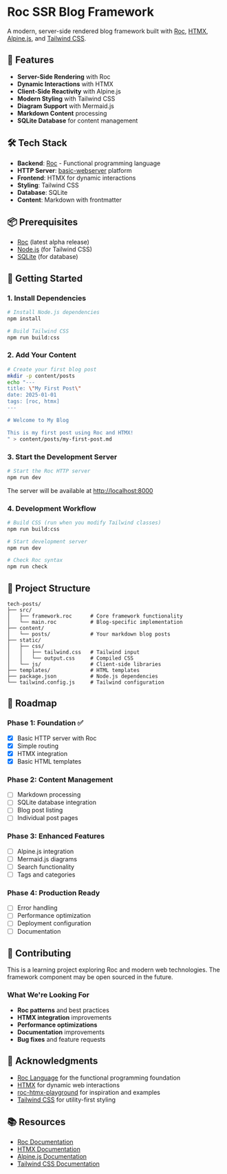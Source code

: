 # Roc SSR Blog Framework

A modern, server-side rendered blog framework built with [Roc](https://roc-lang.org), [HTMX](https://htmx.org), [Alpine.js](https://alpinejs.dev), and [Tailwind CSS](https://tailwindcss.com).

## 🚀 Features

- **Server-Side Rendering** with Roc
- **Dynamic Interactions** with HTMX
- **Client-Side Reactivity** with Alpine.js
- **Modern Styling** with Tailwind CSS
- **Diagram Support** with Mermaid.js
- **Markdown Content** processing
- **SQLite Database** for content management

## 🛠️ Tech Stack

- **Backend**: [Roc](https://roc-lang.org) - Functional programming language
- **HTTP Server**: [basic-webserver](https://github.com/roc-lang/basic-webserver) platform
- **Frontend**: HTMX for dynamic interactions
- **Styling**: Tailwind CSS
- **Database**: SQLite
- **Content**: Markdown with frontmatter

## 📦 Prerequisites

- [Roc](https://roc-lang.org/install) (latest alpha release)
- [Node.js](https://nodejs.org/) (for Tailwind CSS)
- [SQLite](https://sqlite.org/) (for database)

## 🚀 Getting Started

### 1. Install Dependencies

```bash
# Install Node.js dependencies
npm install

# Build Tailwind CSS
npm run build:css
```

### 2. Add Your Content

```bash
# Create your first blog post
mkdir -p content/posts
echo "---
title: \"My First Post\"
date: 2025-01-01
tags: [roc, htmx]
---

# Welcome to My Blog

This is my first post using Roc and HTMX!
" > content/posts/my-first-post.md
```

### 3. Start the Development Server

```bash
# Start the Roc HTTP server
npm run dev
```

The server will be available at [http://localhost:8000](http://localhost:8000)

### 4. Development Workflow

```bash
# Build CSS (run when you modify Tailwind classes)
npm run build:css

# Start development server
npm run dev

# Check Roc syntax
npm run check
```

## 📁 Project Structure

```
tech-posts/
├── src/
│   ├── framework.roc      # Core framework functionality
│   └── main.roc           # Blog-specific implementation
├── content/
│   └── posts/             # Your markdown blog posts
├── static/
│   ├── css/
│   │   ├── tailwind.css   # Tailwind input
│   │   └── output.css     # Compiled CSS
│   └── js/                # Client-side libraries
├── templates/             # HTML templates
├── package.json           # Node.js dependencies
└── tailwind.config.js     # Tailwind configuration
```

## 🎯 Roadmap

### Phase 1: Foundation ✅
- [x] Basic HTTP server with Roc
- [x] Simple routing
- [x] HTMX integration
- [x] Basic HTML templates

### Phase 2: Content Management
- [ ] Markdown processing
- [ ] SQLite database integration
- [ ] Blog post listing
- [ ] Individual post pages

### Phase 3: Enhanced Features
- [ ] Alpine.js integration
- [ ] Mermaid.js diagrams
- [ ] Search functionality
- [ ] Tags and categories

### Phase 4: Production Ready
- [ ] Error handling
- [ ] Performance optimization
- [ ] Deployment configuration
- [ ] Documentation

## 🤝 Contributing

This is a learning project exploring Roc and modern web technologies. The framework component may be open sourced in the future.

### What We're Looking For
- **Roc patterns** and best practices
- **HTMX integration** improvements
- **Performance optimizations**
- **Documentation** improvements
- **Bug fixes** and feature requests

## 🙏 Acknowledgments

- [Roc Language](https://roc-lang.org) for the functional programming foundation
- [HTMX](https://htmx.org) for dynamic web interactions
- [roc-htmx-playground](https://github.com/lukewilliamboswell/roc-htmx-playground) for inspiration and examples
- [Tailwind CSS](https://tailwindcss.com) for utility-first styling

## 📚 Resources

- [Roc Documentation](https://roc-lang.org/docs)
- [HTMX Documentation](https://htmx.org/docs)
- [Alpine.js Documentation](https://alpinejs.dev/docs)
- [Tailwind CSS Documentation](https://tailwindcss.com/docs) 